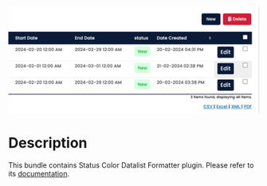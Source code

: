 ![Sample Screenshot](sample-screenshot.png)

# Description

This bundle contains Status Color Datalist Formatter plugin. Please refer to its [documentation](https://dev.joget.org/community/display/marketplace/Status+Color+Datalist+Formatter).



